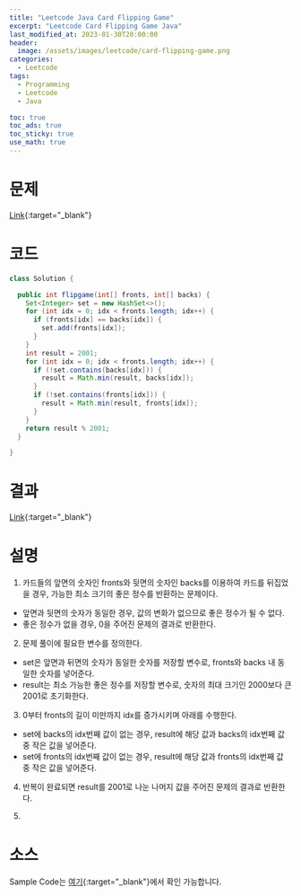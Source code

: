 ```yaml
---
title: "Leetcode Java Card Flipping Game"
excerpt: "Leetcode Card Flipping Game Java"
last_modified_at: 2023-01-30T20:00:00
header:
  image: /assets/images/leetcode/card-flipping-game.png
categories:
  - Leetcode
tags:
  - Programming
  - Leetcode
  - Java

toc: true
toc_ads: true
toc_sticky: true
use_math: true
---
```

# 문제
[Link](https://leetcode.com/problems/card-flipping-game){:target="_blank"}

# 코드
```java
class Solution {

  public int flipgame(int[] fronts, int[] backs) {
    Set<Integer> set = new HashSet<>();
    for (int idx = 0; idx < fronts.length; idx++) {
      if (fronts[idx] == backs[idx]) {
        set.add(fronts[idx]);
      } 
    }
    int result = 2001;
    for (int idx = 0; idx < fronts.length; idx++) {
      if (!set.contains(backs[idx])) {
        result = Math.min(result, backs[idx]);
      }
      if (!set.contains(fronts[idx])) {
        result = Math.min(result, fronts[idx]);
      }
    }
    return result % 2001;
  }

}
```

# 결과
[Link](https://leetcode.com/problems/card-flipping-game/submissions/888055254/){:target="_blank"}

# 설명
1. 카드들의 앞면의 숫자인 fronts와 뒷면의 숫자인 backs를 이용하여 카드를 뒤집었을 경우, 가능한 최소 크기의 좋은 정수를 반환하는 문제이다.
- 앞면과 뒷면의 숫자가 동일한 경우, 값의 변화가 없으므로 좋은 정수가 될 수 없다.
- 좋은 정수가 없을 경우, 0을 주어진 문제의 결과로 반환한다.

2. 문제 풀이에 필요한 변수를 정의한다.
- set은 앞면과 뒤면의 숫자가 동일한 숫자를 저장할 변수로, fronts와 backs 내 동일한 숫자를 넣어준다.
- result는 최소 가능한 좋은 정수를 저장할 변수로, 숫자의 최대 크기인 2000보다 큰 2001로 초기화한다.

3. 0부터 fronts의 길이 미만까지 idx를 증가시키며 아래를 수행한다.
- set에 backs의 idx번째 값이 없는 경우, result에 해당 값과 backs의 idx번째 값 중 작은 값을 넣어준다.
- set에 fronts의 idx번째 값이 없는 경우, result에 해당 값과 fronts의 idx번째 값 중 작은 값을 넣어준다.

4. 반복이 완료되면 result를 2001로 나눈 나머지 값을 주어진 문제의 결과로 반환한다.

3. 

# 소스
Sample Code는 [여기](https://github.com/GracefulSoul/leetcode/blob/master/src/main/java/gracefulsoul/problems/CardFlippingGame.java){:target="_blank"}에서 확인 가능합니다.